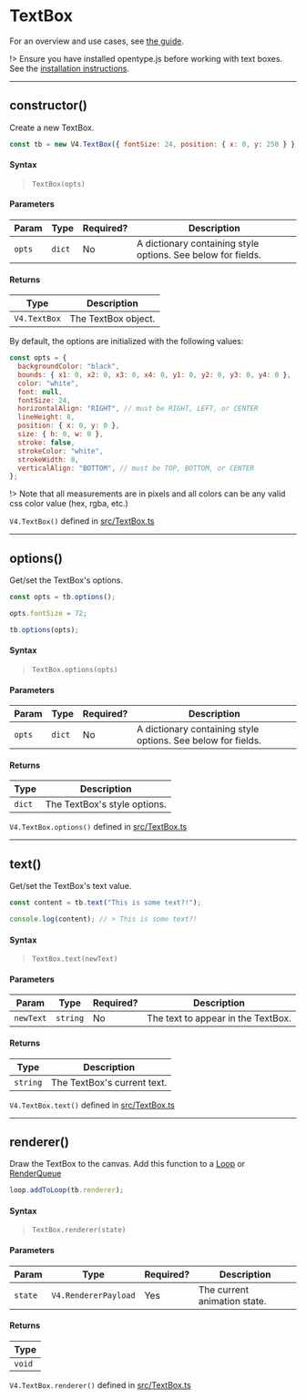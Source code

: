 # TextBox

For an overview and use cases, see [the guide](/text.md?id=the-text-box).

!> Ensure you have installed opentype.js before working with text boxes. See the [installation instructions](/installing?id=opentype). 
<hr>

## constructor()

Create a new TextBox.

```js
const tb = new V4.TextBox({ fontSize: 24, position: { x: 0, y: 250 } });
```

#### Syntax 

> `TextBox(opts)`

#### Parameters

| Param | Type  | Required?  | Description  |  
|-------|-------|------------|--------------|
| `opts`  |  `dict`| No  | A dictionary containing style options. See below for fields. | 

#### Returns

| Type  | Description | 
|-------| -------- |
|  `V4.TextBox` | The TextBox object. |


By default, the options are initialized with the following values:

```js
const opts = {
  backgroundColor: "black",
  bounds: { x1: 0, x2: 0, x3: 0, x4: 0, y1: 0, y2: 0, y3: 0, y4: 0 },
  color: "white",
  font: null,
  fontSize: 24,
  horizontalAlign: "RIGHT", // must be RIGHT, LEFT, or CENTER
  lineHeight: 8,
  position: { x: 0, y: 0 },
  size: { h: 0, w: 0 },
  stroke: false,
  strokeColor: "white",
  strokeWidth: 0,
  verticalAlign: "BOTTOM", // must be TOP, BOTTOM, or CENTER
};
```

!> Note that all measurements are in pixels and all colors can be any valid css color value (hex, rgba, etc.)

`V4.TextBox()` defined in [src/TextBox.ts](https://github.com/rainflame/V4.js/blob/master/src/TextBox.ts)
<hr>

## options()

Get/set the TextBox's options.

```js
const opts = tb.options();

opts.fontSize = 72;

tb.options(opts);
```

#### Syntax 

> `TextBox.options(opts)`

#### Parameters

| Param | Type  | Required?  | Description  |  
|-------|-------|------------|--------------|
| `opts`  |  `dict`| No  | A dictionary containing style options. See below for fields. | 

#### Returns

| Type  | Description | 
|-------| -------- |
|  `dict` | The TextBox's style options. |


`V4.TextBox.options()` defined in [src/TextBox.ts](https://github.com/rainflame/V4.js/blob/master/src/TextBox.ts)
<hr>

## text()

Get/set the TextBox's text value.

```js
const content = tb.text("This is some text?!");

console.log(content); // > This is some text?!
```
#### Syntax 

> `TextBox.text(newText)`

#### Parameters

| Param | Type  | Required?  | Description  |  
|-------|-------|------------|--------------|
| `newText`  |  `string`| No  | The text to appear in the TextBox. | 

#### Returns

| Type  | Description | 
|-------| -------- |
|  `string` | The TextBox's current text. |

`V4.TextBox.text()` defined in [src/TextBox.ts](https://github.com/rainflame/V4.js/blob/master/src/TextBox.ts)
<hr>

## renderer()

Draw the TextBox to the canvas. Add this function to a [Loop](/reference/loop.md) or [RenderQueue](/reference/render-queue.md)

```js
loop.addToLoop(tb.renderer);
```

#### Syntax 

> `TextBox.renderer(state)`

#### Parameters

| Param | Type  | Required?  | Description  |  
|-------|-------|------------|--------------|
| `state`  |  `V4.RendererPayload`| Yes  | The current animation state. | 

#### Returns

| Type  | 
|-------|
|  `void` | 

`V4.TextBox.renderer()` defined in [src/TextBox.ts](https://github.com/rainflame/V4.js/blob/master/src/TextBox.ts)
